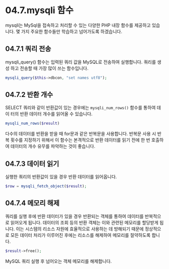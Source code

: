 # 04.7.mysqli 함수 
mysqli는 MySql을 접속하고 처리할 수 있는 다양한 PHP 내장 함수를 제공하고 있습 니다. 몇 가지 주요한 함수들만 학습하고 넘어가도록 하겠습니다.  

## 04.7.1 쿼리 전송 
mysqli_query() 함수는 입력된 쿼리 값을 MySQL로 전송하여 실행합니다. 쿼리를 생성 하고 전송할 때 가장 많이 쓰는 함수입니다.  

```php
mysqli_query($this->dbcon, "set names utf8"); 
```

## 04.7.2 반환 개수 
SELECT 쿼리와 같이 반환값이 있는 경우에는 `mysqli_num_rows()` 함수를 통하여 데이 터의 반환 데이터 개수를 읽어올 수 있습니다. 

```php
mysqli_num_rows($result) 
```

다수의 데이터를 반환을 받을 때 for문과 같은 반복문을 사용합니다. 반복문 사용 시 반복 횟수를 지정하기 위해서 이 함수는 본격적으로 반환 데이터를 읽기 전에 한 번 호출하여 데이터의 개수 유무를 파악하는 것이 좋습니다.  

## 04.7.3 데이터 읽기 
실행한 쿼리의 반환값이 있을 경우 반환 데이터를 읽어옵니다.  

```php
$row = mysqli_fetch_object($result); 
```

## 04.7.4 메모리 해제 
쿼리를 실행 후에 반환 데이터가 있을 경우 반환되는 객체를 통하여 데이터를 반복적으 로 읽어오게 됩니다. 데이터의 조회 등의 반환 객체는 이와 관련된 메모리를 할당받게 됩 니다. 이는 시스템의 리소스 자원에 효율적으로 사용하는 데 방해되기 때문에 정상적으로 모든 데이터 처리가 이루어진 후에는 리소스를 해제하여 메모리를 절약하도록 합니다.  

```php
$result->free(); 
```

MySQL 쿼리 실행 후 넘어오는 객체 메모리를 해제합니다. 
